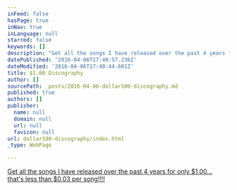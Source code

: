 ```yaml
---
inFeed: false
hasPage: true
inNav: true
inLanguage: null
starred: false
keywords: []
description: "Get all the songs I have released over the past 4 years for only $1.00... that's less than $0.03 per song!!!!"
datePublished: '2016-04-06T17:40:57.236Z'
dateModified: '2016-04-06T17:40:44.601Z'
title: $1.00 Discography
author: []
sourcePath: _posts/2016-04-06-dollar100-discography.md
published: true
authors: []
publisher:
  name: null
  domain: null
  url: null
  favicon: null
url: dollar100-discography/index.html
_type: WebPage

---
```

[Get all the songs I have released over the past 4 years for only $1.00... that's less than $0.03 per song!!!!][0]

[0]: https://rjthyme.bandcamp.com/